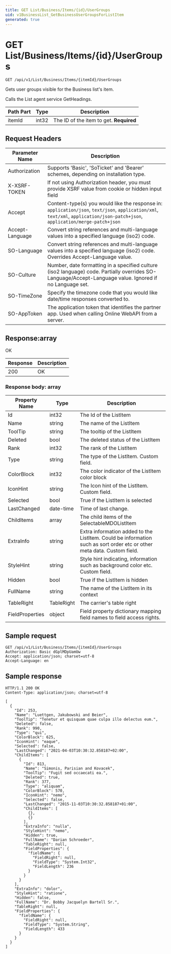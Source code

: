 ```yaml
---
title: GET List/Business/Items/{id}/UserGroups
uid: v1BusinessList_GetBusinessUserGroupsForListItem
generated: true
---
```


# GET List/Business/Items/{id}/UserGroups

```http
GET /api/v1/List/Business/Items/{itemId}/UserGroups
```

Gets user groups visible for the Business list's item.


Calls the List agent service GetHeadings.





| Path Part | Type | Description |
|-----------|------|-------------|
| itemId | int32 | The ID of the item to get. **Required** |



## Request Headers

| Parameter Name | Description |
|----------------|-------------|
| Authorization  | Supports 'Basic', 'SoTicket' and 'Bearer' schemes, depending on installation type. |
| X-XSRF-TOKEN   | If not using Authorization header, you must provide XSRF value from cookie or hidden input field |
| Accept         | Content-type(s) you would like the response in: `application/json`, `text/json`, `application/xml`, `text/xml`, `application/json-patch+json`, `application/merge-patch+json` |
| Accept-Language | Convert string references and multi-language values into a specified language (iso2) code. |
| SO-Language | Convert string references and multi-language values into a specified language (iso2) code. Overrides Accept-Language value. |
| SO-Culture | Number, date formatting in a specified culture (iso2 language) code. Partially overrides SO-Language/Accept-Language value. Ignored if no Language set. |
| SO-TimeZone | Specify the timezone code that you would like date/time responses converted to. |
| SO-AppToken | The application token that identifies the partner app. Used when calling Online WebAPI from a server. |


## Response:array

OK

| Response | Description |
|----------------|-------------|
| 200 | OK |

### Response body: array

| Property Name | Type |  Description |
|----------------|------|--------------|
| Id | int32 | The Id of the ListItem |
| Name | string | The name of the ListItem |
| ToolTip | string | The tooltip of the ListItem |
| Deleted | bool | The deleted status of the ListItem |
| Rank | int32 | The rank of the ListItem |
| Type | string | The type of the ListItem. Custom field. |
| ColorBlock | int32 | The color indicator of the ListItem color block |
| IconHint | string | The Icon hint of the ListItem. Custom field. |
| Selected | bool | True if the ListItem is selected |
| LastChanged | date-time | Time of last change. |
| ChildItems | array | The child items of the SelectableMDOListItem |
| ExtraInfo | string | Extra information added to the ListItem. Could be information such as sort order etc or other meta data. Custom field. |
| StyleHint | string | Style hint indicating, information such as background color etc. Custom field. |
| Hidden | bool | True if the ListItem is hidden |
| FullName | string | The name of the ListItem in its context |
| TableRight | TableRight | The carrier's table right |
| FieldProperties | object | Field property dictionary mapping field names to field access rights. |

## Sample request

```http!
GET /api/v1/List/Business/Items/{itemId}/UserGroups
Authorization: Basic dGplMDpUamUw
Accept: application/json; charset=utf-8
Accept-Language: en
```

## Sample response

```http_
HTTP/1.1 200 OK
Content-Type: application/json; charset=utf-8

[
  {
    "Id": 253,
    "Name": "Luettgen, Jakubowski and Beier",
    "ToolTip": "Tenetur et quisquam quae culpa illo delectus eum.",
    "Deleted": false,
    "Rank": 990,
    "Type": "qui",
    "ColorBlock": 625,
    "IconHint": "eaque",
    "Selected": false,
    "LastChanged": "2021-04-03T10:30:32.858187+02:00",
    "ChildItems": [
      {
        "Id": 813,
        "Name": "Simonis, Parisian and Kovacek",
        "ToolTip": "Fugit sed occaecati ea.",
        "Deleted": true,
        "Rank": 377,
        "Type": "aliquam",
        "ColorBlock": 570,
        "IconHint": "nemo",
        "Selected": false,
        "LastChanged": "2015-11-03T10:30:32.858187+01:00",
        "ChildItems": [
          {},
          {}
        ],
        "ExtraInfo": "nulla",
        "StyleHint": "nemo",
        "Hidden": true,
        "FullName": "Darian Schroeder",
        "TableRight": null,
        "FieldProperties": {
          "fieldName": {
            "FieldRight": null,
            "FieldType": "System.Int32",
            "FieldLength": 236
          }
        }
      }
    ],
    "ExtraInfo": "dolor",
    "StyleHint": "ratione",
    "Hidden": false,
    "FullName": "Dr. Bobby Jacquelyn Bartell Sr.",
    "TableRight": null,
    "FieldProperties": {
      "fieldName": {
        "FieldRight": null,
        "FieldType": "System.String",
        "FieldLength": 433
      }
    }
  }
]
```